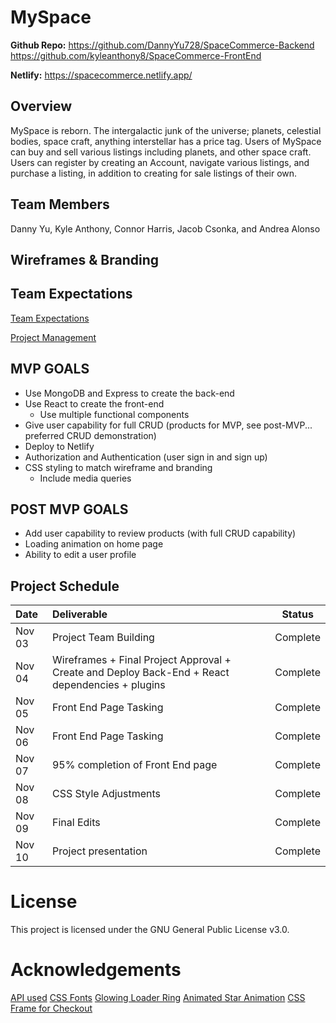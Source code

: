 # MySpace 

**Github Repo:** https://github.com/DannyYu728/SpaceCommerce-Backend
                 https://github.com/kyleanthony8/SpaceCommerce-FrontEnd

**Netlify:** https://spacecommerce.netlify.app/

## Overview
MySpace is reborn. The intergalactic junk of the universe; planets, celestial bodies, space craft, anything interstellar has a price tag. Users of MySpace can buy and sell various listings including planets, and other space craft. Users can register by creating an Account, navigate various listings, and purchase a listing, in addition to creating for sale listings of their own.

## Team Members
Danny Yu, Kyle Anthony, Connor Harris, Jacob Csonka, and Andrea Alonso


## Wireframes & Branding



## Team Expectations

[Team Expectations](https://docs.google.com/document/d/1pFeWx5xNfhRX_BMKo0RtF835iyji6VnHI_Y2zRqspks/edit?usp=sharing)

[Project Management](https://trello.com/b/pEV7PxnA/myspace)

## MVP GOALS

- Use MongoDB and Express to create the back-end
- Use React to create the front-end
  - Use multiple functional components
- Give user capability for full CRUD (products for MVP, see post-MVP... preferred CRUD demonstration)
- Deploy to Netlify
- Authorization and Authentication (user sign in and sign up)
- CSS styling to match wireframe and branding
  - Include media queries

## POST MVP GOALS

- Add user capability to review products (with full CRUD capability)
- Loading animation on home page
- Ability to edit a user profile

## Project Schedule

| Date      | Deliverable                                                                                          |  Status  |
| :-------- | :--------------------------------------------------------------------------------------------------  | :------: |
| Nov 03    | Project Team Building                                                                                | Complete |
| Nov 04    | Wireframes + Final Project Approval + Create and Deploy Back-End + React dependencies + plugins      | Complete |
| Nov 05    | Front End Page Tasking                                                                               | Complete |
| Nov 06    | Front End Page Tasking                                                                               | Complete |
| Nov 07    | 95% completion of Front End page                                                                     | Complete |
| Nov 08    | CSS Style Adjustments                                                                                | Complete |
| Nov 09    | Final Edits                                                                                          | Complete |
| Nov 10    | Project presentation                                                                                 | Complete |
                                                                               

# License
This project is licensed under the GNU General Public License v3.0.

# Acknowledgements
[API used](https://spacecommerce.up.railway.app/)
[CSS Fonts](https://fonts.googleapis.com/css?family=Raleway:400,500,700)
[Glowing Loader Ring](https://codepen.io/Curlmuhi/pen/ExKWXKO)
[Animated Star Animation](https://codepen.io/riley-pearce/pen/OJWPjZM?fbclid=IwAR2HwzINeVhFg7-YQvFDV8Teh-IH6akXO9RY3uMTapRobDt-R9fJ6-GIMkY)
[CSS Frame for Checkout](https://codepen.io/agoodwin/pen/NMJoER,https://orangeable.com/css/text-gradient,https://codepen.io/darrionr/pen/Xaqrzj)

